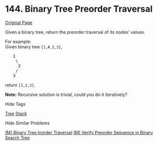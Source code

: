 # 144. Binary Tree Preorder Traversal

[Original Page](https://leetcode.com/problems/binary-tree-preorder-traversal/)

Given a binary tree, return the _preorder_ traversal of its nodes' values.

For example:  
Given binary tree `{1,#,2,3}`,  

<pre>   1
    \
     2
    /
   3
</pre>

return `[1,2,3]`.

**Note:** Recursive solution is trivial, could you do it iteratively?

<div>

<div id="tags" class="btn btn-xs btn-warning">Hide Tags</div>

<span class="hidebutton" style="display: inline;">[Tree](/tag/tree/) [Stack](/tag/stack/)</span></div>

<div>

<div id="similar" class="btn btn-xs btn-warning">Hide Similar Problems</div>

<span class="hidebutton" style="display: inline;">[(M) Binary Tree Inorder Traversal](/problems/binary-tree-inorder-traversal/) [(M) Verify Preorder Sequence in Binary Search Tree](/problems/verify-preorder-sequence-in-binary-search-tree/)</span></div>